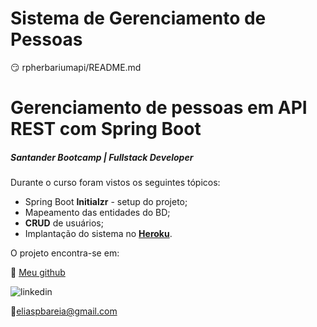# Sistema de Gerenciamento de Pessoas



:smirk: rpherbariumapi/README.md

# Gerenciamento de pessoas em API REST com Spring Boot

##### Santander Bootcamp | Fullstack Developer

Durante o curso foram vistos os seguintes tópicos:

- Spring Boot **Initialzr** - setup do projeto;
- Mapeamento das entidades do BD;
- **CRUD** de usuários;
- Implantação do sistema no [**Heroku**](https://www.heroku.com).

O projeto encontra-se em:

🙏 [Meu github](https://github.com/herbariorum/rpherbariumapi)



![linkedin](https://www.linkedin.com/in/jos%C3%A9-lima-04990821/)

:e-mail:eliaspbareia@gmail.com

